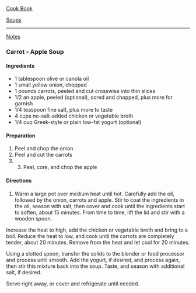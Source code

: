 [Cook Book](https://github.com/vmsmith/CookBook/blob/master/README.md)   

[Soups](https://github.com/vmsmith/CookBook/blob/master/soups.md)   

-----   

[Notes](https://github.com/vmsmith/CookBook/blob/master/notes.md)   

### Carrot - Apple Soup  

#### Ingredients  

* 1 tablespoon olive or canola oil  
* 1 small yellow onion, chopped  
* 1 pounds carrots, peeled and cut crosswise into thin slices  
* 1/2 an apple, peeled (optional), cored and chopped, plus more for garnish  
* 1/4 teaspoon fine salt, plus more to taste  
* 4 cups no-salt-added chicken or vegetable broth  
* 1/4 cup Greek-style or plain low-fat yogurt (optional)  

#### Preparation   
1. Peel and chop the onion   
2. Peel and cut the carrots  
3. 3. Peel, core, and chop the apple  

#### Directions  
1. Warm a large pot over medium heat until hot. Carefully add the oil, followed by the onion, carrots and apple. Stir to coat the ingredients in the oil, season with salt, then cover and cook until the ingredients start to soften, about 15 minutes. From time to time, lift the lid and stir with a wooden spoon.

Increase the heat to high, add the chicken or vegetable broth and bring to a boil. Reduce the heat to low, and cook until the carrots are completely tender, about 20 minutes. Remove from the heat and let cool for 20 minutes.

Using a slotted spoon, transfer the solids to the blender or food processor and process until smooth. Add the yogurt, if desired, and process again, then stir this mixture back into the soup. Taste, and season with additional salt, if desired.

Serve right away, or cover and refrigerate until needed.
